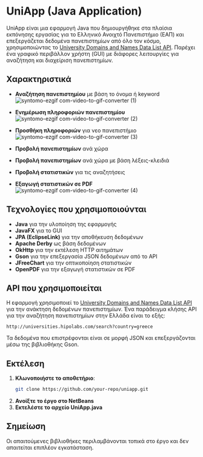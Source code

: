 # UniApp (Java Application)

UniApp είναι μια εφαρμογή Java που δημιουργήθηκε στα πλαίσια εκπόνησης εργασίας για το Ελληνικό Ανοιχτό Πανεπιστήμιο (ΕΑΠ) και επεξεργάζεται δεδομένα πανεπιστημίων από όλο τον κόσμο, χρησιμοποιώντας το [University Domains and Names Data List API](https://github.com/Hipo/university-domains-list-api). Παρέχει ένα γραφικό περιβάλλον χρήστη (GUI) με διάφορες λειτουργίες για αναζήτηση και διαχείριση πανεπιστημίων.

## Χαρακτηριστικά

- **Αναζήτηση πανεπιστημίου** με βάση το όνομα ή keyword
 ![syntomo-ezgif com-video-to-gif-converter (1)](https://github.com/user-attachments/assets/eedbbbed-7665-40c0-bb13-8c0051e77483)

- **Ενημέρωση πληροφοριών πανεπιστημίου**
  ![syntomo-ezgif com-video-to-gif-converter (2)](https://github.com/user-attachments/assets/9c9a23ca-f540-473e-9f7a-105f74a846c1)

- **Προσθήκη πληροφοριών** για νεο πανεπιστήμιο
  ![syntomo-ezgif com-video-to-gif-converter (3)](https://github.com/user-attachments/assets/32594f8a-cf51-4778-af7d-a667219f4cbf)

- **Προβολή πανεπιστημίων** ανά χώρα
- **Προβολή πανεπιστημίων** ανά χώρα με βάση λέξεις-κλειδιά
- **Προβολή στατιστικών** για τις αναζητήσεις
- **Εξαγωγή στατιστικών σε PDF**
![syntomo-ezgif com-video-to-gif-converter (4)](https://github.com/user-attachments/assets/bc19cf00-c546-4d6a-9380-ea3093fa9e3b)

## Τεχνολογίες που χρησιμοποιούνται

- **Java** για την υλοποίηση της εφαρμογής
- **JavaFX** για το GUI
- **JPA (EclipseLink)** για την αποθήκευση δεδομένων
- **Apache Derby** ως βάση δεδομένων
- **OkHttp** για την εκτέλεση HTTP αιτημάτων
- **Gson** για την επεξεργασία JSON δεδομένων από το API
- **JFreeChart** για την οπτικοποίηση στατιστικών 
- **OpenPDF** για την εξαγωγή στατιστικών σε PDF


## API που χρησιμοποιείται

Η εφαρμογή χρησιμοποιεί το [University Domains and Names Data List API](https://github.com/Hipo/university-domains-list-api) για την ανάκτηση δεδομένων πανεπιστημίων. Ένα παράδειγμα κλήσης API για την αναζήτηση πανεπιστημίων στην Ελλάδα είναι το εξής:

```
http://universities.hipolabs.com/search?country=greece
```

Τα δεδομένα που επιστρέφονται είναι σε μορφή JSON και επεξεργάζονται μέσω της βιβλιοθήκης Gson.

## Εκτέλεση

1. **Κλωνοποιήστε το αποθετήριο**:
   ```sh
   git clone https://github.com/your-repo/uniapp.git
   ```
2. **Ανοίξτε το έργο στο NetBeans**
3. **Εκτελέστε το αρχείο UniApp.java**

## Σημείωση

Οι απαιτούμενες βιβλιοθήκες περιλαμβάνονται τοπικά στο έργο και δεν απαιτείται επιπλέον εγκατάσταση.

